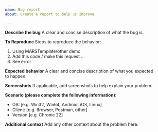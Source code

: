 ```yaml
---
name: Bug report
about: Create a report to help us improve

---
```


**Describe the bug**
A clear and concise description of what the bug is.

**To Reproduce**
Steps to reproduce the behavior:
1. Using MARSTemplate/other demo
2. Add this code / make this request ...
3. See error

**Expected behavior**
A clear and concise description of what you expected to happen.

**Screenshots**
If applicable, add screenshots to help explain your problem.

**Scenario (please complete the following information):**
 - OS: [e.g. Win32, Win64, Android, iOS, Linux]
 - Client: [e.g. Browser, Postman, other]
 - Version [e.g. Chrome 22]

**Additional context**
Add any other context about the problem here.
